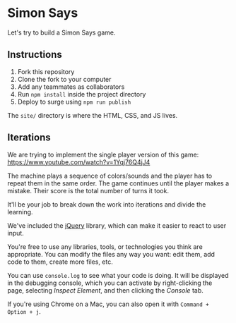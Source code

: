# Simon Says

Let's try to build a Simon Says game.

## Instructions

1. Fork this repository
1. Clone the fork to your computer
1. Add any teammates as collaborators
1. Run `npm install` inside the project directory
1. Deploy to surge using `npm run publish`

The `site/` directory is where the HTML, CSS, and JS lives.

## Iterations

We are trying to implement the single player version of this game: <https://www.youtube.com/watch?v=1Yqj76Q4jJ4>

The machine plays a sequence of colors/sounds and the player has to repeat them in the same order. The game continues until the player makes a mistake. Their score is the total number of turns it took.

It'll be your job to break down the work into iterations and divide the learning.

We've included the [jQuery][url-jquery] library, which can make it easier to react to user input.

You're free to use any libraries, tools, or technologies you think are appropriate. You can modify the files any way you want: edit them, add code to them, create more files, etc.

You can use `console.log` to see what your code is doing. It will be displayed in the debugging console, which you can activate by right-clicking the page, selecting *Inspect Element*, and then clicking the *Console* tab.

If you're using Chrome on a Mac, you can also open it with `Command + Option + j`.

[url-jquery]: https://api.jquery.com/

